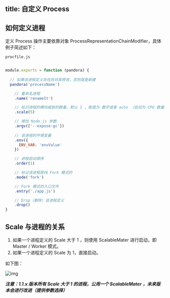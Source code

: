 title: 自定义 Process
---

## 如何定义进程

定义 Process 操作主要依靠对象 ProcessRepresentationChainModifier，具体例子简述如下：

`procfile.js`

```javascript

module.exports = function (pandora) {
  
  // 如果该进程定义存在则对其修改，否则就是新建
  pandora('processName')

    // 重命名进程
    .name('renameIt')

    // 标识进程的横向缩放的数量，默认 1 ，取值为 数字或者 auto （自动为 CPU 数量）
    .scale(5)

    // 增加 Node.js 参数
    .argv(['--expose-gc'])
 
    // 该进程的环境变量
    .env({
      ENV_VAR: 'envValue'
    })

    // 进程启动顺序
    .order(1)

    // 标记该进程是纯 Fork 模式的
    .mode('fork')

    // Fork 模式的入口文件
    .entry('./app.js')

    // Drop（删除）该进程定义
    .drop()
}

```

## Scale 与进程的关系

1. 如果一个进程定义的 Scale 大于 1 ，则使用 ScalableMater 进行启动，即 Master / Worker 模式。
2. 如果一个进程定义的 Scale 为 1，直接启动。

如下图：

![img](https://img.alicdn.com/tfs/TB1gpxPhgvD8KJjy0FlXXagBFXa-1794-890.png)

***注意：1.1.x 版本所有 Scale 大于 1 的进程，公用一个 ScalableMater ，未来版本会进行改进（提供参数选择）***


